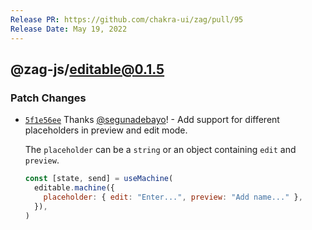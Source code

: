```yaml
---
Release PR: https://github.com/chakra-ui/zag/pull/95
Release Date: May 19, 2022
---
```



## @zag-js/editable@0.1.5

### Patch Changes

-   [`5f1e56ee`](https://github.com/chakra-ui/zag/commit/5f1e56ee25fadb2839ed5db214aa349905527dcd) Thanks
    [@segunadebayo](https://github.com/segunadebayo)! - Add support for different placeholders in preview and edit mode.

    The `placeholder` can be a `string` or an object containing `edit` and `preview`.

    ```js
    const [state, send] = useMachine(
      editable.machine({
        placeholder: { edit: "Enter...", preview: "Add name..." },
      }),
    )
    ```
